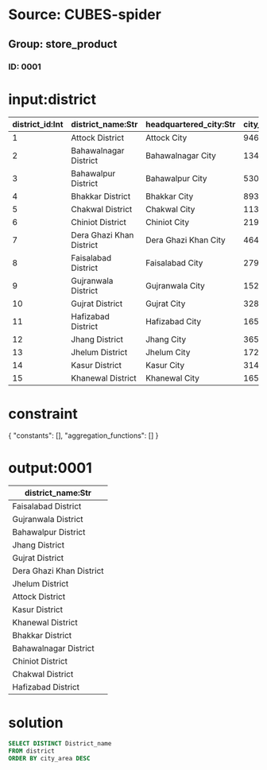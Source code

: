 # Source: CUBES-spider
## Group: store_product
### ID: 0001

# input:district

| district_id:Int | district_name:Str | headquartered_city:Str | city_population:Dbl | city_area:Dbl |
|---|---|---|---|---|
| 1 | Attock District | Attock City | 94620.0 | 20.0 |
| 2 | Bahawalnagar District | Bahawalnagar City | 134936.0 | 13.0 |
| 3 | Bahawalpur District | Bahawalpur City | 530438.0 | 38.0 |
| 4 | Bhakkar District | Bhakkar City | 89380.0 | 15.0 |
| 5 | Chakwal District | Chakwal City | 113524.0 | 10.0 |
| 6 | Chiniot District | Chiniot City | 219254.0 | 12.0 |
| 7 | Dera Ghazi Khan District | Dera Ghazi Khan City | 464742.0 | 22.0 |
| 8 | Faisalabad District | Faisalabad City | 2793721.0 | 147.0 |
| 9 | Gujranwala District | Gujranwala City | 1526168.0 | 75.0 |
| 10 | Gujrat District | Gujrat City | 328512.0 | 25.0 |
| 11 | Hafizabad District | Hafizabad City | 165936.0 | 10.0 |
| 12 | Jhang District | Jhang City | 365198.0 | 28.0 |
| 13 | Jhelum District | Jhelum City | 172073.0 | 22.0 |
| 14 | Kasur District | Kasur City | 314617.0 | 18.0 |
| 15 | Khanewal District | Khanewal City | 165038.0 | 17.0 |

# constraint

{
  "constants": [],
  "aggregation_functions": []
}

# output:0001

| district_name:Str |
|---|
| Faisalabad District |
| Gujranwala District |
| Bahawalpur District |
| Jhang District |
| Gujrat District |
| Dera Ghazi Khan District |
| Jhelum District |
| Attock District |
| Kasur District |
| Khanewal District |
| Bhakkar District |
| Bahawalnagar District |
| Chiniot District |
| Chakwal District |
| Hafizabad District |

# solution

```sql
SELECT DISTINCT District_name
FROM district
ORDER BY city_area DESC
```
